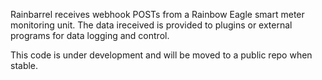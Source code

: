 Rainbarrel receives webhook POSTs from a Rainbow Eagle smart meter monitoring unit.
The data ireceived is provided to plugins or external programs for data logging and control.

This code is under development and will be moved to a public repo when stable.

